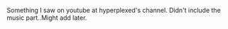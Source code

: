 Something I saw on youtube at hyperplexed's channel. Didn't include the music part..Might add later.